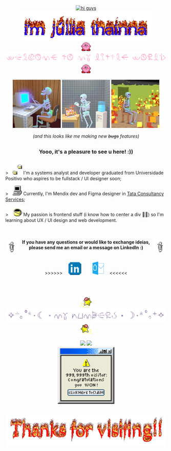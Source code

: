 <div align="center">
  <a href="https://git.io/typing-svg">
    <img src="https://readme-typing-svg.demolab.com?font=Source+Code+Pro&size=40&pause=1000&center=true&color=09e531&height=50&vCenter=true&lines=%3E%E2%80%8E%E2%80%8E+%E2%80%8E%E2%80%8E+h%E2%80%8E+i%E2%80%8E%E2%80%8E+%E2%80%8E+g+%E2%80%8Eu%E2%80%8E+y%E2%80%8E+s%E2%80%8E%E2%80%8E+!" alt="hi guys"/>
  </a>
</div>

<div align="center">
 <img src="https://github.com/JulliaThainna/JulliaThainna/blob/main/imgs/my-name.gif" alt="i'm júllia thainna">
</div>

<div align="center">
  <img src="https://github.com/JulliaThainna/JulliaThainna/blob/main/imgs/kirby-hi.gif" width="30">
  <img src="https://github.com/JulliaThainna/JulliaThainna/blob/main/imgs/welcome.gif" alt="welcome to my little world" width="700">
  <img src="https://github.com/JulliaThainna/JulliaThainna/blob/main/imgs/kirby-hi.gif" width="30">  
</div>

<br>

<div display="inline-block" align="center">
  <img src="https://github.com/JulliaThainna/JulliaThainna/blob/main/imgs/skeleton_typing.gif" width="150" height="150">
  <img src="https://github.com/JulliaThainna/JulliaThainna/blob/main/imgs/desperate_skeleton.gif" width="150" height="150">
  <img src="https://github.com/JulliaThainna/JulliaThainna/blob/main/imgs/skeleton_it's_okay.gif" width="150" height="150">

  _(and this looks like me making new ~~bugs~~ features)_
</div>

<h2></h2>

<h3 align="center">Yooo, it's a pleasure to see u here! :))</h3>
  <p align="left"> >ㅤ<img width="30" src="https://github.com/JulliaThainna/JulliaThainna/blob/main/imgs/files.gif"> I'm a systems analyst and developer graduated from Universidade Positivo who aspires to be fullstack / UI designer soon;</p>
  <p align="left"> >ㅤ<img width="30" src="https://github.com/JulliaThainna/JulliaThainna/blob/main/imgs/computer.gif"> Currently, I'm Mendix dev and Figma designer in <a href="https://www.tcs.com/">Tata Consultancy Services</a>;</p>
  <p align="left"> >ㅤ<img width="30" src="https://github.com/JulliaThainna/JulliaThainna/blob/main/imgs/paint.gif"> My passion is frontend stuff (i know how to center a div 💋💅) so I'm learning about UX / UI design and web development.</p>
  
<br>

<div>
  <img align="left" width="40" src="https://github.com/JulliaThainna/JulliaThainna/blob/main/imgs/clips.gif">
  <img align="right" width="40" src="https://github.com/JulliaThainna/JulliaThainna/blob/main/imgs/clips.gif">
  <h4 align="center">If you have any questions or would like to exchange ideias, please send me an email or a message on LinkedIn :)</h4>
  
</div>
<br>

<div align="center">
  >>>>>> ⠀
  <a href="https://www.linkedin.com/in/JulliaThainna/"><img width="40" src="https://github.com/JulliaThainna/JulliaThainna/blob/main/imgs/linkedin.png"></a>⠀⠀⠀
  <a href="mailto:julliathainna@outlook.com?subject=Hello%20Júllia,%20I%20found%20you%20on%20Github"><img width="40" src="https://github.com/JulliaThainna/JulliaThainna/blob/main/imgs/outlook.com.png"></a>
  ⠀<<<<<<
</div>


<br><br>

<div align="center">
  <img src="https://github.com/JulliaThainna/JulliaThainna/blob/main/imgs/kirby-star.gif">
  <img width="550" src="https://github.com/JulliaThainna/JulliaThainna/blob/main/imgs/my-numbers.gif">
  <img src="https://github.com/JulliaThainna/JulliaThainna/blob/main/imgs/kirby-star-espelhado.gif">
</div>

<br>

<div align="center">
  <img  width="420" src="https://github-readme-stats.vercel.app/api?username=JulliaThainna&show_icons=true&theme=transparent&include_all_commits=true&icon_color=ff9cb6&title_color=ff9cb6&text_color=957dad&show_owner=true&custom_title=My+Stats&border_color=957dad&border_radius=0&hide=issues&include_all_commits=true&hide_border=true"/>
  <img height="153" src="https://github-readme-stats.vercel.app/api/top-langs/?username=JulliaThainna&theme=transparent&text_color=957dad&icon_color=a7bed3&title_color=ff8fab&layout=compact&custom_title=My+Most+Used+Languages&border_color=957dad&border_radius=0&hide_border=true"/>
</div>

<div align="center">
  <a href="https://www.youtube.com/watch?v=dQw4w9WgXcQ"><img width="180" src="https://github.com/JulliaThainna/JulliaThainna/blob/main/imgs/error.gif"></a>
</div>

<h2></h2>

<div align="center">
  <img width="500" src="https://github.com/JulliaThainna/JulliaThainna/blob/main/imgs/thanks_for_visiting.gif">
</div>
